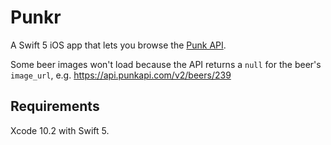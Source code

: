 # Punkr

A Swift 5 iOS app that lets you browse the [Punk API](https://punkapi.com/documentation/v2).

Some beer images won't load because the API returns a `null` for the beer's `image_url`, e.g. https://api.punkapi.com/v2/beers/239

## Requirements

Xcode 10.2 with Swift 5.
